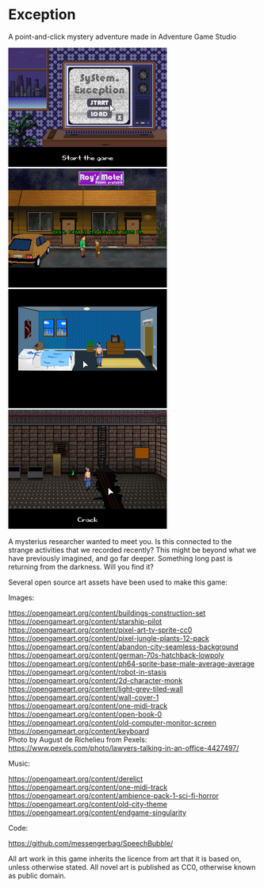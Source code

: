 # Exception
A point-and-click mystery adventure made in Adventure Game Studio

![Screenshot 1](https://github.com/coscholz1984/Exception/blob/main/Screenshot1.png?raw=true)
![Screenshot 2](https://github.com/coscholz1984/Exception/blob/main/Screenshot2.png?raw=true)  
![Screenshot 3](https://github.com/coscholz1984/Exception/blob/main/Screenshot3.png?raw=true)
![Screenshot 4](https://github.com/coscholz1984/Exception/blob/main/Screenshot4.png?raw=true)

A mysterius researcher wanted to meet you. Is this connected to the strange activities that we recorded recently? This might be beyond what we have previously imagined, and go far deeper. Something long past is returning from the darkness. Will you find it? 

Several open source art assets have been used to make this game:

Images:

https://opengameart.org/content/buildings-construction-set  
https://opengameart.org/content/starship-pilot  
https://opengameart.org/content/pixel-art-tv-sprite-cc0  
https://opengameart.org/content/pixel-jungle-plants-12-pack  
https://opengameart.org/content/abandon-city-seamless-background  
https://opengameart.org/content/german-70s-hatchback-lowpoly  
https://opengameart.org/content/ph64-sprite-base-male-average-average  
https://opengameart.org/content/robot-in-stasis  
https://opengameart.org/content/2d-character-monk  
https://opengameart.org/content/light-grey-tiled-wall  
https://opengameart.org/content/wall-cover-1  
https://opengameart.org/content/one-midi-track  
https://opengameart.org/content/open-book-0  
https://opengameart.org/content/old-computer-monitor-screen  
https://opengameart.org/content/keyboard  
Photo by August de Richelieu from Pexels: https://www.pexels.com/photo/lawyers-talking-in-an-office-4427497/  

Music:

https://opengameart.org/content/derelict  
https://opengameart.org/content/one-midi-track  
https://opengameart.org/content/ambience-pack-1-sci-fi-horror  
https://opengameart.org/content/old-city-theme  
https://opengameart.org/content/endgame-singularity  

Code:

https://github.com/messengerbag/SpeechBubble/  

All art work in this game inherits the licence from art that it is based on, unless otherwise stated. All novel art is published as CC0, otherwise known as public domain.
